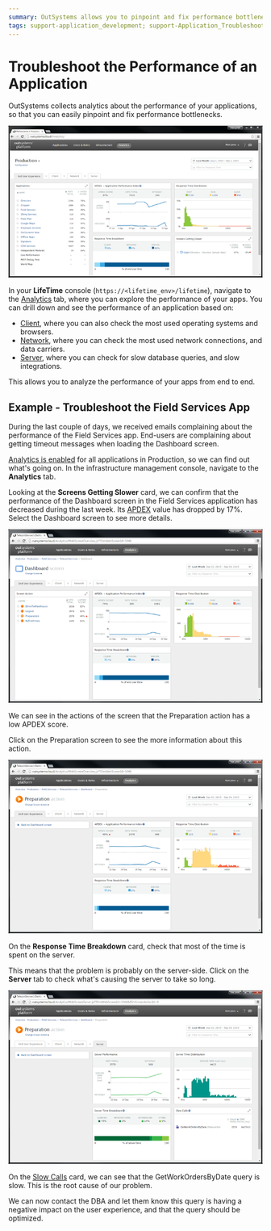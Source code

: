 ```yaml
---
summary: OutSystems allows you to pinpoint and fix performance bottlenecks by exploring the performance of your applications in the infrastructure management console.
tags: support-application_development; support-Application_Troubleshooting; support-devOps; support-monitoring;  support-monitoring-featured; runtime-traditionalweb
---
```


# Troubleshoot the Performance of an Application

OutSystems collects analytics about the performance of your applications, so that you can easily pinpoint and fix performance bottlenecks.

![](images/troubleshoot-the-performance-of-an-application-1.png)

In your **LifeTime** console (`https://<lifetime_env>/lifetime`), navigate to the [Analytics](troubleshoot-the-performance-of-an-application.md) tab, where you can explore the performance of your apps. You can drill down and see the performance of an application based on:

* [Client](how-application-performance-is-measured.md#client-metrics), where you can also check the most used operating systems and browsers.
* [Network](how-application-performance-is-measured.md#network-metrics), where you can check the most used network connections, and data carriers.
* [Server](how-application-performance-is-measured.md#server-metrics), where you can check for slow database queries, and slow integrations.

This allows you to analyze the performance of your apps from end to end.

## Example - Troubleshoot the Field Services App

During the last couple of days, we received emails complaining about the performance of the Field Services app. End-users are complaining about getting timeout messages when loading the Dashboard screen.

[Analytics is enabled](<enable-analytics-for-an-environment.md>) for all applications in Production, so we can find out what's going on. In the infrastructure management console, navigate to the **Analytics** tab. 

Looking at the **Screens Getting Slower** card, we can confirm that the performance of the Dashboard screen in the Field Services application has decreased during the last week. Its [APDEX](<the-apdex-performance-score.md>) value has dropped by 17%. Select the Dashboard screen to see more details.

![](images/troubleshoot-the-performance-of-an-application-2.png)

We can see in the actions of the screen that the Preparation action has a low APDEX score.

Click on the Preparation screen to see the more information about this action.

![](images/troubleshoot-the-performance-of-an-application-3.png)

On the **Response Time Breakdown** card, check that most of the time is spent on the server.

This means that the problem is probably on the server-side. Click on the **Server** tab to check what's causing the server to take so long.

![](images/troubleshoot-the-performance-of-an-application-4.png)

On the [Slow Calls](how-application-performance-is-measured.md#about-slow-calls) card, we can see that the GetWorkOrdersByDate query is slow. This is the root cause of our problem.

We can now contact the DBA and let them know this query is having a negative impact on the user experience, and that the query should be optimized.
